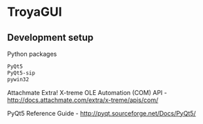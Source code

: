 # TroyaGUI
## Development setup
Python packages
```sh
PyQt5
PyQt5-sip
pywin32
```

Attachmate Extra! X-treme OLE Automation (COM) API - http://docs.attachmate.com/extra/x-treme/apis/com/

PyQt5 Reference Guide - http://pyqt.sourceforge.net/Docs/PyQt5/
